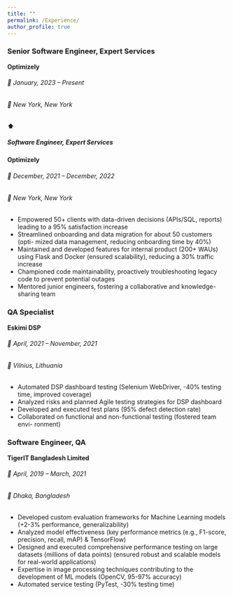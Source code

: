```yaml
---
title: ""
permalink: /Experience/
author_profile: true
---
```


### Senior Software Engineer, Expert Services

**Optimizely**
###### 📅 January, 2023 – Present
###### 📍 New York, New York
**⬆**
##### Software Engineer, Expert Services

**Optimizely**

###### 📅 December, 2021 – December, 2022
###### 📍 New York, New York

- Empowered 50+ clients with data-driven decisions (APIs/SQL, reports)
    leading to a 95% satisfaction increase
- Streamlined onboarding and data migration for about 50 customers (opti-
    mized data management, reducing onboarding time by 40%)
- Maintained and developed features for internal product (200+ WAUs) using
    Flask and Docker (ensured scalability), reducing a 30% traffic increase
- Championed code maintainability, proactively troubleshooting legacy code
    to prevent potential outages
- Mentored junior engineers, fostering a collaborative and knowledge-sharing
    team

### QA Specialist

**Eskimi DSP**

###### 📅 April, 2021 – November, 2021
###### 📍 Vilnius, Lithuania

- Automated DSP dashboard testing (Selenium WebDriver, -40% testing time,
    improved coverage)
- Analyzed risks and planned Agile testing strategies for DSP dashboard
- Developed and executed test plans (95% defect detection rate)
- Collaborated on functional and non-functional testing (fostered team envi-
    ronment)

### Software Engineer, QA

**TigerIT Bangladesh Limited**

###### 📅 April, 2019 – March, 2021
###### 📍 Dhaka, Bangladesh

- Developed custom evaluation frameworks for Machine Learning models
    (+2-3% performance, generalizability)
- Analyzed model effectiveness (key performance metrics (e.g., F1-score,
    precision, recall, mAP) & TensorFlow)
- Designed and executed comprehensive performance testing on large datasets
    (millions of data points) (ensured robust and scalable models for real-world
    applications)
- Expertise in image processing techniques contributing to the development
    of ML models (OpenCV, 95-97% accuracy)
- Automated service testing (PyTest, -30% testing time)